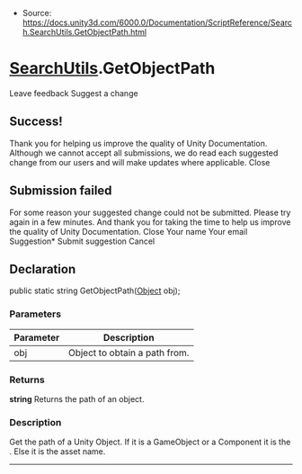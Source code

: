 * Source: https://docs.unity3d.com/6000.0/Documentation/ScriptReference/Search.SearchUtils.GetObjectPath.html

#  [SearchUtils](https://docs.unity3d.com/6000.0/Documentation/ScriptReference/Search.SearchUtils.html).GetObjectPath
Leave feedback
Suggest a change
## Success!
Thank you for helping us improve the quality of Unity Documentation. Although we cannot accept all submissions, we do read each suggested change from our users and will make updates where applicable.
Close
## Submission failed
For some reason your suggested change could not be submitted. Please <a>try again</a> in a few minutes. And thank you for taking the time to help us improve the quality of Unity Documentation.
Close
Your name Your email Suggestion* Submit suggestion
Cancel
## Declaration
public static string GetObjectPath([Object](https://docs.unity3d.com/6000.0/Documentation/ScriptReference/Object.html) obj); 
### Parameters
Parameter | Description  
---|---  
obj | Object to obtain a path from.  
### Returns
**string** Returns the path of an object. 
### Description
Get the path of a Unity Object. If it is a GameObject or a Component it is the <see cref="SearchUtils.GetTransformPath(Transform)"/>. Else it is the asset name.
* * *
